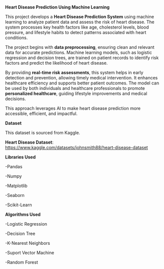 **Heart Disease Prediction Using Machine Learning**

This project develops a **Heart Disease Prediction System** using machine learning to analyze patient data and assess the risk of heart disease. The system processes key health factors like age, cholesterol levels, blood pressure, and lifestyle habits to detect patterns associated with heart conditions.  

The project begins with **data preprocessing**, ensuring clean and relevant data for accurate predictions. Machine learning models, such as logistic regression and decision trees, are trained on patient records to identify risk factors and predict the likelihood of heart disease.  

By providing **real-time risk assessments**, this system helps in early detection and prevention, allowing timely medical intervention. It enhances healthcare efficiency and supports better patient outcomes. The model can be used by both individuals and healthcare professionals to promote **personalized healthcare**, guiding lifestyle improvements and medical decisions.  

This approach leverages AI to make heart disease prediction more accessible, efficient, and impactful.

**Dataset**

This dataset is sourced from Kaggle.

**Heart Disease Dataset**: https://www.kaggle.com/datasets/johnsmith88/heart-disease-dataset

**Libraries Used**

-Pandas

-Numpy

-Matplotlib

-Seaborn

-Scikit-Learn

**Algorithms Used**

-Logistic Regression

-Decision Tree

-K-Nearest Neighbors

-Suport Vector Machine

-Random Forest
